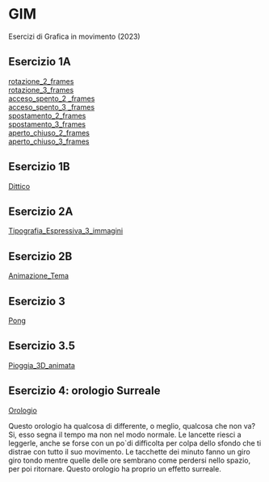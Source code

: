 # GIM
Esercizi di Grafica in movimento (2023)

## Esercizio 1A

[rotazione_2_frames](https://anastasiawiesendanger.github.io/GIM/Esercizio_1A/rotazione_2.html)  
[rotazione_3_frames](https://anastasiawiesendanger.github.io/GIM/Esercizio_1A/rotazione_3.html)  
[acceso_spento_2 _frames](https://anastasiawiesendanger.github.io/GIM/Esercizio_1A/acceso_spento_2.html)  
[acceso_spento_3 _frames](https://anastasiawiesendanger.github.io/GIM/Esercizio_1A/acceso_spento_3.html)  
[spostamento_2_frames](https://anastasiawiesendanger.github.io/GIM/Esercizio_1A/spostamento_2.html)  
[spostamento_3_frames](https://anastasiawiesendanger.github.io/GIM/Esercizio_1A/spostamento_3.html)  
[aperto_chiuso_2_frames](https://anastasiawiesendanger.github.io/GIM/Esercizio_1A/aperto_chiuso_2.html)  
[aperto_chiuso_3_frames](https://anastasiawiesendanger.github.io/GIM/Esercizio_1A/aperto_chiuso_3.html) 

## Esercizio 1B

[Dittico](https://anastasiawiesendanger.github.io/GIM/Esercizio_1B/Dittico.html)  

## Esercizio 2A

[Tipografia_Espressiva_3_immagini](https://anastasiawiesendanger.github.io/GIM/Esercizio_2A/Tipografia_Espressiva_3_im.html)  

## Esercizio 2B

[Animazione_Tema](https://anastasiawiesendanger.github.io/GIM/Esercizio_2B/Tema_animato.html)   

## Esercizio 3

[Pong](https://anastasiawiesendanger.github.io/GIM/Esercizio_3/Pong.html)  

## Esercizio 3.5

[Pioggia_3D_animata](https://anastasiawiesendanger.github.io/GIM/Esercizio_3.5/Pioggia_3D.html) 

## Esercizio 4: orologio Surreale  

[Orologio](https://anastasiawiesendanger.github.io/GIM/Esercizio_4/orologio.html)

Questo orologio ha qualcosa di differente, o meglio, qualcosa che non va? Si, esso segna il tempo ma non nel modo normale. Le lancette riesci a leggerle, anche se forse con un po`di difficolta per colpa dello sfondo che ti distrae con tutto il suo movimento. Le tacchette dei minuto fanno un giro giro tondo mentre quelle delle ore sembrano come perdersi nello spazio, per poi ritornare. Questo orologio ha proprio un effetto surreale. 

